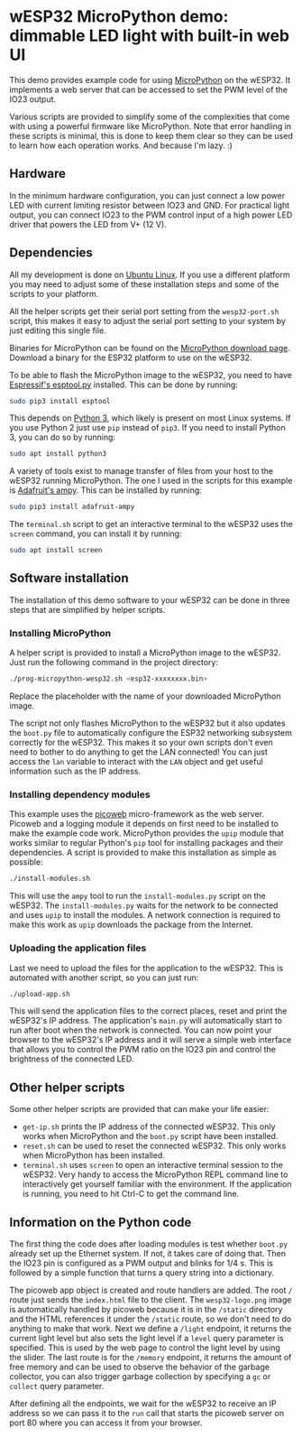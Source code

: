 # wESP32 MicroPython demo: dimmable LED light with built-in web UI

This demo provides example code for using [MicroPython](https://micropython.org/) on the wESP32.  It implements a web server that can be accessed to set the PWM level of the IO23 output.

Various scripts are provided to simplify some of the complexities that come with using a powerful firmware like MicroPython.  Note that error handling in these scripts is minimal, this is done to keep them clear so they can be used to learn how each operation works.  And because I'm lazy. :)

## Hardware

In the minimum hardware configuration, you can just connect a low power LED with current limiting resistor between IO23 and GND.  For practical light output, you can connect IO23 to the PWM control input of a high power LED driver that powers the LED from V+ (12 V).

## Dependencies

All my development is done on [Ubuntu Linux](https://www.ubuntu.com/).  If you use a different platform you may need to adjust some of these installation steps and some of the scripts to your platform.

All the helper scripts get their serial port setting from the `wesp32-port.sh` script, this makes it easy to adjust the serial port setting to your system by just editing this single file.

Binaries for MicroPython can be found on the [MicroPython download page](http://micropython.org/download).  Download a binary for the ESP32 platform to use on the wESP32.

To be able to flash the MicroPython image to the wESP32, you need to have [Espressif's esptool.py](https://github.com/espressif/esptool) installed.  This can be done by running:

```sh
sudo pip3 install esptool
```

This depends on [Python 3](https://www.python.org/), which likely is present on most Linux systems.  If you use Python 2 just use `pip` instead of `pip3`.  If you need to install Python 3, you can do so by running:

```sh
sudo apt install python3
```

A variety of tools exist to manage transfer of files from your host to the wESP32 running MicroPython.  The one I used in the scripts for this example is [Adafruit's ampy](https://github.com/adafruit/ampy).  This can be installed by running:

```sh
sudo pip3 install adafruit-ampy
```

The `terminal.sh` script to get an interactive terminal to the wESP32 uses the `screen` command, you can install it by running:

```sh
sudo apt install screen
```

## Software installation

The installation of this demo software to your wESP32 can be done in three steps that are simplified by helper scripts.

### Installing MicroPython

A helper script is provided to install a MicroPython image to the wESP32.  Just run the following command in the project directory:

```sh
./prog-micropython-wesp32.sh <esp32-xxxxxxxx.bin>
```

Replace the placeholder with the name of your downloaded MicroPython image.

The script not only flashes MicroPython to the wESP32 but it also updates the `boot.py` file to automatically configure the ESP32 networking subsystem correctly for the wESP32.  This makes it so your own scripts don't even need to bother to do anything to get the LAN connected!  You can just access the `lan` variable to interact with the `LAN` object and get useful information such as the IP address.

### Installing dependency modules

This example uses the [picoweb](https://github.com/pfalcon/picoweb) micro-framework as the web server.  Picoweb and a logging module it depends on first need to be installed to make the example code work.  MicroPython provides the `upip` module that works similar to regular Python's `pip` tool for installing packages and their dependencies.  A script is provided to make this installation as simple as possible:

```sh
./install-modules.sh
```

This will use the `ampy` tool to run the `install-modules.py` script on the wESP32.  The `install-modules.py` waits for the network to be connected and uses `upip` to install the modules.  A network connection is required to make this work as `upip` downloads the package from the Internet.

### Uploading the application files

Last we need to upload the files for the application to the wESP32.  This is automated with another script, so you can just run:

```sh
./upload-app.sh
```

This will send the application files to the correct places, reset and print the wESP32's IP address.  The application's `main.py` will automatically start to run after boot when the network is connected.  You can now point your browser to the wESP32's IP address and it will serve a simple web interface that allows you to control the PWM ratio on the IO23 pin and control the brightness of the connected LED.

## Other helper scripts

Some other helper scripts are provided that can make your life easier:

- `get-ip.sh` prints the IP address of the connected wESP32.  This only works when MicroPython and the `boot.py` script have been installed.
- `reset.sh` can be used to reset the connected wESP32.  This only works when MicroPython has been installed.
- `terminal.sh` uses `screen` to open an interactive terminal session to the wESP32.  Very handy to access the MicroPython REPL command line to interactively get yourself familiar with the environment.  If the application is running, you need to hit Ctrl-C to get the command line.

## Information on the Python code

The first thing the code does after loading modules is test whether `boot.py` already set up the Ethernet system.  If not, it takes care of doing that.  Then the IO23 pin is configured as a PWM output and blinks for 1/4 s.  This is followed by a simple function that turns a query string into a dictionary.

The picoweb app object is created and route handlers are added.  The root `/` route just sends the `index.html` file to the client.  The `wesp32-logo.png` image is automatically handled by picoweb because it is in the `/static` directory and the HTML references it under the `/static` route, so we don't need to do anything to make that work.  Next we define a `/light` endpoint, it returns the current light level but also sets the light level if a `level` query parameter is specified.  This is used by the web page to control the light level by using the slider.  The last route is for the `/memory` endpoint, it returns the amount of free memory and can be used to observe the behavior of the garbage collector, you can also trigger garbage collection by specifying a `gc` or `collect` query parameter.

After defining all the endpoints, we wait for the wESP32 to receive an IP address so we can pass it to the `run` call that starts the picoweb server on port 80 where you can access it from your browser.

